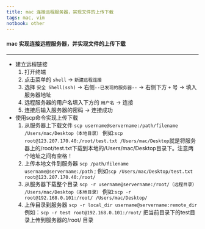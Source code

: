 ```yaml
---
title: mac 连接远程服务器，实现文件的上传下载
tags: mac, vim
notbook: other
---
```


#### mac 实现连接远程服务器，并实现文件的上传下载
---
- 建立远程链接
    1. 打开终端
    2. 点击菜单的 `shell` -> `新建远程连接` 
    3. 选择 `安全 Shell(ssh)` -> 右侧`--已发现的服务器--` -> 右侧下方 `+` 号 -> 填入服务器地址
    4. 远程服务器的用户名填入下方的 `用户名` -> 连接
    5. 连接后输入服务器的密码 -> 连接成功
- 使用scp命令实现上传下载
    1. 从服务器上下载文件 `scp username@servername:/path/filename /Users/mac/Desktop（本地目录）`
        例如:`scp root@123.207.170.40:/root/test.txt /Users/mac/Desktop`就是将服务器上的/root/test.txt下载到本地的/Users/mac/Desktop目录下。注意两个地址之间有空格！
    2. 上传本地文件到服务器 `scp /path/filename username@servername:/path` ;
        例如`scp /Users/mac/Desktop/test.txt root@123.207.170.40:/root/`
    3. 从服务器下载整个目录 `scp -r username@servername:/root/（远程目录） /Users/mac/Desktop（本地目录）`
        例如:`scp -r root@192.168.0.101:/root/ /Users/mac/Desktop/`
    4. 上传目录到服务器 `scp -r local_dir username@servername:remote_dir`
        例如：`scp -r test root@192.168.0.101:/root/` 把当前目录下的test目录上传到服务器的/root/ 目录